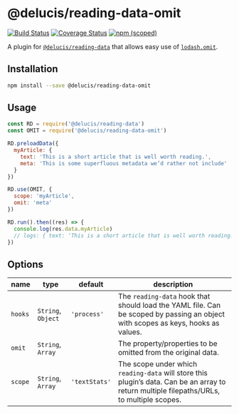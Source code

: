# @delucis/reading-data-omit

[![Build Status](https://travis-ci.org/delucis/reading-data-omit.svg?branch=master)](https://travis-ci.org/delucis/reading-data-omit)
[![Coverage Status](https://coveralls.io/repos/github/delucis/reading-data-omit/badge.svg?branch=master)](https://coveralls.io/github/delucis/reading-data-omit?branch=master)
[![npm (scoped)](https://img.shields.io/npm/v/@delucis/reading-data-omit.svg)](https://www.npmjs.com/package/@delucis/reading-data-omit)

A plugin for [`@delucis/reading-data`](https://github.com/delucis/reading-data)
that allows easy use of [`lodash.omit`][592bfd42].

  [592bfd42]: https://www.npmjs.com/package/lodash.omit "lodas.omit NPM package"


## Installation

```sh
npm install --save @delucis/reading-data-omit
```


## Usage

```js
const RD = require('@delucis/reading-data')
const OMIT = require('@delucis/reading-data-omit')

RD.preloadData({
  myArticle: {
    text: 'This is a short article that is well worth reading.',
    meta: 'This is some superfluous metadata we’d rather not include'
  }
})

RD.use(OMIT, {
  scope: 'myArticle',
  omit: 'meta'
})

RD.run().then((res) => {
  console.log(res.data.myArticle)
  // logs: { text: 'This is a short article that is well worth reading.' }
})
```


## Options

name        | type               | default       | description
------------|--------------------|---------------|------------------------------
`hooks`     | `String`, `Object` | `'process'`   | The `reading-data` hook that should load the YAML file. Can be scoped by passing an object with scopes as keys, hooks as values.
`omit`      | `String`, `Array`  |               | The property/properties to be omitted from the original data.
`scope`     | `String`, `Array`  | `'textStats'` | The scope under which `reading-data` will store this plugin’s data. Can be an array to return multiple filepaths/URLs, to multiple scopes.
